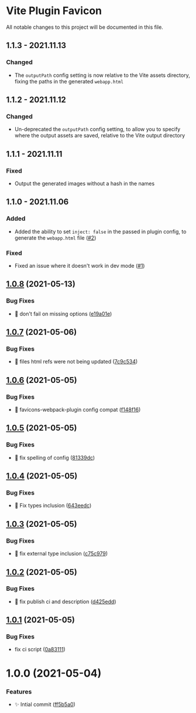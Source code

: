 # Vite Plugin Favicon

All notable changes to this project will be documented in this file.

## 1.1.3 - 2021.11.13
### Changed
* The `outputPath` config setting is now relative to the Vite assets directory, fixing the paths in the generated `webapp.html`

## 1.1.2 - 2021.11.12
### Changed
* Un-deprecated the `outputPath` config setting, to allow you to specify where the output assets are saved, relative to the Vite output directory

## 1.1.1 - 2021.11.11
### Fixed
* Output the generated images without a hash in the names

## 1.1.0 - 2021.11.06
### Added
* Added the ability to set `inject: false` in the passed in plugin config, to generate the `webapp.html` file ([#2](https://github.com/josh-hemphill/vite-plugin-favicon/pull/2))

### Fixed
* Fixed an issue where it doesn't work in dev mode ([#1](https://github.com/josh-hemphill/vite-plugin-favicon/issues/1))

## [1.0.8](https://github.com/josh-hemphill/vite-plugin-favicon/compare/v1.0.7...v1.0.8) (2021-05-13)

### Bug Fixes

* :bug: don't fail on missing options ([e19a01e](https://github.com/josh-hemphill/vite-plugin-favicon/commit/e19a01ed7fe84bba040f88cc260b479e4d276c94))

## [1.0.7](https://github.com/josh-hemphill/vite-plugin-favicon/compare/v1.0.6...v1.0.7) (2021-05-06)


### Bug Fixes

* :bug: files html refs were not being updated ([7c9c534](https://github.com/josh-hemphill/vite-plugin-favicon/commit/7c9c5348aa2cdd873ac622daee6fc95f0c868645))

## [1.0.6](https://github.com/josh-hemphill/vite-plugin-favicon/compare/v1.0.5...v1.0.6) (2021-05-05)


### Bug Fixes

* :bug: favicons-webpack-plugin config compat ([f148f16](https://github.com/josh-hemphill/vite-plugin-favicon/commit/f148f16ba8e70938ce225053784e54afd0745024))

## [1.0.5](https://github.com/josh-hemphill/vite-plugin-favicon/compare/v1.0.4...v1.0.5) (2021-05-05)

### Bug Fixes

  * :bug: fix spelling of config ([81339dc](https://github.com/josh-hemphill/vite-plugin-favicon/commit/81339dc29838b90b7b2e280c40420daba9ec233d))

## [1.0.4](https://github.com/josh-hemphill/vite-plugin-favicon/compare/v1.0.3...v1.0.4) (2021-05-05)

### Bug Fixes

  * :bug: Fix types inclusion ([643eedc](https://github.com/josh-hemphill/vite-plugin-favicon/commit/643eedc1944abc73c05d371869eb60c493142fdb))

## [1.0.3](https://github.com/josh-hemphill/vite-plugin-favicon/compare/v1.0.2...v1.0.3) (2021-05-05)

### Bug Fixes

  * :bug: fix external type inclusion ([c75c979](https://github.com/josh-hemphill/vite-plugin-favicon/commit/c75c979c192126fffd3a46dc98a60e265eb3972b))

## [1.0.2](https://github.com/josh-hemphill/vite-plugin-favicon/compare/v1.0.1...v1.0.2) (2021-05-05)

### Bug Fixes

  * :bug: fix publish ci and description ([d425edd](https://github.com/josh-hemphill/vite-plugin-favicon/commit/d425edd85ceab784da6d3bc5967c0cc9e1a30af5))

## [1.0.1](https://github.com/josh-hemphill/vite-plugin-favicon/compare/v1.0.0...v1.0.1) (2021-05-05)

### Bug Fixes

  * fix ci script ([0a83111](https://github.com/josh-hemphill/vite-plugin-favicon/commit/0a831116640aa2ce15ce78de7151873c24b87870))

# 1.0.0 (2021-05-04)

### Features

  * :sparkles: Intial commit ([ff5b5a0](https://github.com/josh-hemphill/vite-plugin-favicon/commit/ff5b5a0d64b073f36c5a1e767de25e58b373453c))
